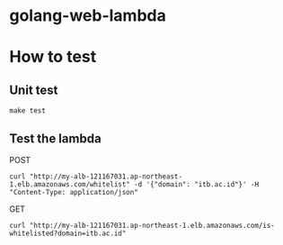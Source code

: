 # golang-web-lambda

# How to test

## Unit test

```
make test
```

## Test the lambda
POST

```
curl "http://my-alb-121167031.ap-northeast-1.elb.amazonaws.com/whitelist" -d '{"domain": "itb.ac.id"}' -H "Content-Type: application/json"
```

GET

```
curl "http://my-alb-121167031.ap-northeast-1.elb.amazonaws.com/is-whitelisted?domain=itb.ac.id"
```